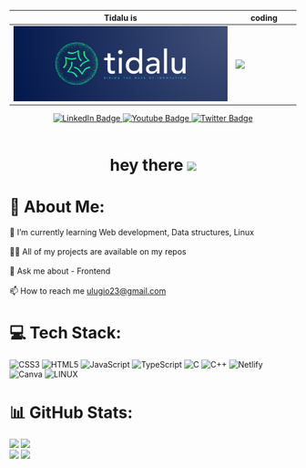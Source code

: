 | Tidalu is| coding |
| - | - |
| ![Header Image](./curr.png) | <img src="https://media.giphy.com/media/M9gbBd9nbDrOTu1Mqx/giphy.gif" width="100" align="right"> |



<div id="badges" align="center" display="block">
  <a href="https://www.linkedin.com/in/tidalu/">
    <img src="https://img.shields.io/badge/LinkedIn-blue?style=for-the-badge&logo=linkedin&logoColor=white" alt="LinkedIn Badge"/>
  </a>
  <a href="https://instagram.com/404">
    <img src="https://img.shields.io/badge/Instagram-blue?style=for-the-badge&logo=instagram&logoColor=white" alt="Youtube Badge"/>
  </a>
  <a href="https://twitter.com/ulug_io">
    <img src="https://img.shields.io/badge/Twitter-blue?style=for-the-badge&logo=twitter&logoColor=white" alt="Twitter Badge"/>
  </a>
  
</div>
<div align="center">
<img src="https://visitcount.itsvg.in/api?id=tidalu&icon=0&color=0" alt=""/>
 </div>
 
 <h1 align="center" font-family="cursive">
  hey there
  <img src="https://media.giphy.com/media/hvRJCLFzcasrR4ia7z/giphy.gif" width="30px"/>
</h1>

<!-- 
<div align="center">
 <h2  font-family="cursive">
  If u wanna buy me a coffee
  </h2>
  <a align="center" href="https://buymeacoffee.com/tidal">
    <img src="https://img.shields.io/badge/Buy%20Me%20a%20Coffee-ffdd00?style=for-the-badge&logo=buy-me-a-coffee&logoColor=black" alt="Youtube Badge"/>
  </a>
</div>

 -->
# 💫 About Me:
🌱 I’m currently learning Web development, Data structures, Linux<br><br>👨‍💻 All of my projects are available on my repos<br><br>💬 Ask me about - Frontend <br><br>📫 How to reach me ulugio23@gmail.com<br>
<!--
# 📊 My Waka Stats
![Tidalu's wakatime stats](https://github-readme-stats.vercel.app/api/wakatime?username=tidalu) -->

# 💻 Tech Stack:
![CSS3](https://img.shields.io/badge/css3-%231572B6.svg?style=for-the-badge&logo=css3&logoColor=white) ![HTML5](https://img.shields.io/badge/html5-%23E34F26.svg?style=for-the-badge&logo=html5&logoColor=white) ![JavaScript](https://img.shields.io/badge/javascript-%23323330.svg?style=for-the-badge&logo=javascript&logoColor=%23F7DF1E) ![TypeScript](https://img.shields.io/badge/TypeScript-%23007ACC.svg?style=for-the-badge&logo=typescript&logoColor=white)
 ![C](https://img.shields.io/badge/c-%2300599C.svg?style=for-the-badge&logo=c&logoColor=white) ![C++](https://img.shields.io/badge/c++-%2300599C.svg?style=for-the-badge&logo=c%2B%2B&logoColor=white) ![Netlify](https://img.shields.io/badge/netlify-%23000000.svg?style=for-the-badge&logo=netlify&logoColor=#00C7B7) ![Canva](https://img.shields.io/badge/Canva-%2300C4CC.svg?style=for-the-badge&logo=Canva&logoColor=white) ![LINUX](https://img.shields.io/badge/Linux-FCC624?style=for-the-badge&logo=linux&logoColor=black)
# 📊 GitHub Stats:
![](https://leetcode.card.workers.dev/alif0123?theme=dark&font=baloo&extension=null)
![](https://github-readme-stats.vercel.app/api?username=tidalu&theme=solarized-dark&hide_border=false&include_all_commits=true&count_private=true)<br/>
![](https://github-readme-streak-stats.herokuapp.com/?user=tidalu&theme=solarized-dark&hide_border=false)
![](https://github-readme-stats.vercel.app/api/top-langs/?username=tidalu&theme=solarized-dark&hide_border=false&include_all_commits=true&count_private=true&layout=compact)


<!-- ### ✍️ Random Dev Quote
![](https://quotes-github-readme.vercel.app/api?type=horizontal&theme=dark)
 -->
<!-- 
## 💰 You can help me by Donating
  [![BuyMeACoffee](https://img.shields.io/badge/Buy%20Me%20a%20Coffee-ffdd00?style=for-the-badge&logo=buy-me-a-coffee&logoColor=black)](https://buymeacoffee.com/tidal) 

   -->
